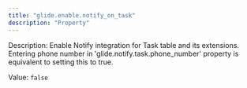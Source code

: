 ```yaml
---
title: "glide.enable.notify_on_task"
description: "Property"
---
```


Description: Enable Notify integration for Task table and its extensions. Entering phone number in 'glide.notify.task.phone_number' property is equivalent to setting this to true.

Value: `false`